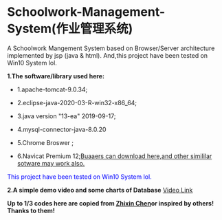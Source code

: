 # Schoolwork-Management-System(作业管理系统)
A Schoolwork Mangement System based on Browser/Server architecture  implemented by jsp (java &amp; html).
And,this project have been tested on Win10 System lol.

**1.The software/library used here:**
  * 1.apache-tomcat-9.0.34;  
  
  * 2.eclipse-java-2020-03-R-win32-x86_64;  
  
  * 3.java version "13-ea" 2019-09-17;   
  
  * 4.mysql-connector-java-8.0.20
  
  * 5.Chrome Broswer ;   
  
  * 6.Navicat Premium 12;[Buaaers can download here,and other simililar sotware may work also.](http://s.buaa.edu.cn)
  
  <font color=blue>This project have been tested on Win10 System lol.</font>

**2.A simple demo video and some charts of Database**
   [Video Link](http://s.buaa.edu.cn)

**Up to 1/3 codes here are copied from [Zhixin Chen](https://github.com/gouxiangchen)or inspired by others! Thanks to them!**
